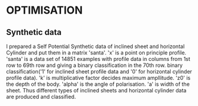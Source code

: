 # OPTIMISATION

Synthetic data
---
   I prepared a Self Potential Synthetic data of inclined sheet and horizontal Cylinder and put them in a matrix 'santa'.
'x' is a point on principle profile. 
'santa' is a data set of 14851 examples with profile data in columns from 1st row to 69th row and giving a binary classification in the 70th row.
binary classification('1' for inclined sheet profile data and '0' for horizontal cylinder profile data).
'k' is multiplicative factor decides maximum ampllitude. 
'z0' is the depth of the body.
'alpha' is the angle of polarisation.
'a' is width of the sheet.
Thus different types of inclined sheets and horizontal cylinder data are produced and classified.
